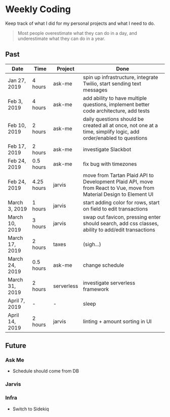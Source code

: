 # Weekly Coding

Keep track of what I did for my personal projects and what I need to do.

> Most people overestimate what they can do in a day, and underestimate what they can do in a year.

## Past

| Date | Time | Project | Done |
| --- | --- | --- | --- |
| Jan 27, 2019 | 4 hours | ask-me | spin up infrastructure, integrate Twilio, start sending text messages |
| Feb 3, 2019 | 4 hours | ask-me | add ability to have multiple questions, implement better code architecture, add tests |
| Feb 10, 2019 | 2 hours | ask-me | daily questions should be created all at once, not one at a time, simplify logic, add order/enabled to questions |
| Feb 17, 2019 | 2 hours | ask-me | investigate Slackbot | 
| Feb 24, 2019 | 0.5 hours | ask-me | fix bug with timezones | 
| Feb 24, 2019 | 4.25 hours | jarvis | move from Tartan Plaid API to Development Plaid API, move from React to Vue, move from Material Design to Element UI |
| March 3, 2019 | 1 hours | jarvis | start adding color for rows, start on field to edit transactions | 
| March 10, 2019 | 3 hours | jarvis | swap out favicon, pressing enter should search, add css classes, ability to add/edit transactions | 
| March 17, 2019 | 2 hours | taxes | (sigh...) | 
| March 24, 2019 | 0.5 hours | ask-me | change schedule |
| March 31, 2019 | 2 hours | serverless | investigate serverless framework |
| April 7, 2019 | - | - | sleep |
| April 14, 2019 | 2 hours | jarvis | linting + amount sorting in UI |


## Future

### Ask Me
- Schedule should come from DB

### Jarvis

### Infra
- Switch to Sidekiq
